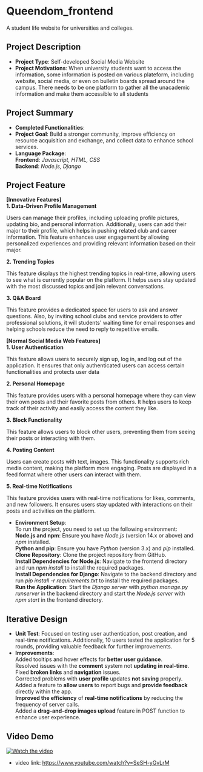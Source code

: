 # Queendom_frontend
A student life website for universities and colleges.

## Project Description
- **Project Type**: Self-developed Social Media Website 
- **Project Motivations**: When university students want to access the information, some information is posted on various plateform, including website, social media, or even on bulletin boards spread around the campus. There needs to be one platform to gather all the unacademic information and make them
accessible to all students

## Project Summary
- **Completed Functionalities**:
- **Project Goal**: Build a stronger community, improve efficiency on resource acquisition and exchange, and collect data to enhance school services.
- **Language Package**:<br>
**Frontend**: *Javascript, HTML, CSS*<br>
**Backend**: *Node.js, Django*<br>
  
## Project Feature
**[Innovative Features]**<br>
**1. Data-Driven Profile Management**

Users can manage their profiles, including uploading profile pictures, updating bio, and personal information. Additionally, users can add their major to their profile, which helps in pushing related club and career information. This feature enhances user engagement by allowing personalized experiences and providing relevant information based on their major.

**2. Trending Topics**

This feature displays the highest trending topics in real-time, allowing users to see what is currently popular on the platform. It helps users stay updated with the most discussed topics and join relevant conversations.

**3. Q&A Board**

This feature provides a dedicated space for users to ask and answer questions. Also, by inviting school clubs and service providers to offer professional solutions, it will students' waiting time for email responses and helping schools reduce the need to reply to repetitive emails.

**[Normal Social Media Web Features]**<br>
**1. User Authentication**

This feature allows users to securely sign up, log in, and log out of the application. It ensures that only authenticated users can access certain functionalities and protects user data 

**2. Personal Homepage**

This feature provides users with a personal homepage where they can view their own posts and their favorite posts from others. It helps users to keep track of their activity and easily access the content they like.

**3. Block Functionality**

This feature allows users to block other users, preventing them from seeing their posts or interacting with them.

**4. Posting Content**

Users can create posts with text, images. This functionality supports rich media content, making the platform more engaging. Posts are displayed in a feed format where other users can interact with them.

**5. Real-time Notifications**

This feature provides users with real-time notifications for likes, comments, and new followers. It ensures users stay updated with interactions on their posts and activities on the platform.

- **Environment Setup**:<br>
To run the project, you need to set up the following environment: <br>
**Node.js and npm**: Ensure you have *Node.js* (version 14.x or above) and *npm* installed.<br>
**Python and pip**: Ensure you have *Python* (version 3.x) and *pip* installed.<br>
**Clone Repository**: Clone the project repository from GitHub.<br>
**Install Dependencies for Node.js**: Navigate to the frontend directory and run *npm install* to install the required packages.<br>
**Install Dependencies for Django**: Navigate to the backend directory and run *pip install -r requirements.txt* to install the required packages.<br>
**Run the Application**: Start the *Django server* with *python manage.py runserver* in the backend directory and start the *Node.js server* with *npm start* in the frontend directory.<br>

## Iterative Design
- **Unit Test**:
Focused on testing user authentication, post creation, and real-time notifications. Additionally, 10 users tested the application for 5 rounds, providing valuable feedback for further improvements.
- **Improvements**:<br>
Added tooltips and hover effects for **better user guidance**.<br>
Resolved issues with the **comment** system not **updating in real-time**.<br>
Fixed **broken links** and **navigation** issues.<br>
Corrected problems with **user profile** updates **not saving** properly.<br>
Added a feature to **allow users** to report bugs and **provide feedback** directly within the app.<br>
**Improved the efficiency** of **real-time notifications** by reducing the frequency of server calls.<br>
Added a **drag-and-drop images upload** feature in POST function to enhance user experience.

## Video Demo
[![Watch the video](readme-img/queendom-youtube-video.png)](https://www.youtube.com/watch?v=SeSH-yGvLrM)

 * video link: https://www.youtube.com/watch?v=SeSH-yGvLrM



